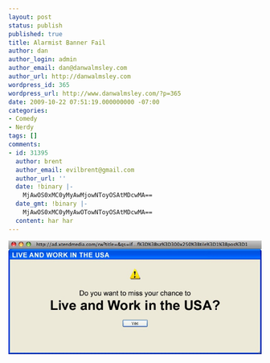 ```yaml
---
layout: post
status: publish
published: true
title: Alarmist Banner Fail
author: dan
author_login: admin
author_email: dan@danwalmsley.com
author_url: http://danwalmsley.com
wordpress_id: 365
wordpress_url: http://www.danwalmsley.com/?p=365
date: 2009-10-22 07:51:19.000000000 -07:00
categories:
- Comedy
- Nerdy
tags: []
comments:
- id: 31395
  author: brent
  author_email: evilbrent@gmail.com
  author_url: ''
  date: !binary |-
    MjAwOS0xMC0yMyAwMjowNToyOSAtMDcwMA==
  date_gmt: !binary |-
    MjAwOS0xMC0yMyAwOTowNToyOSAtMDcwMA==
  content: har har
---
```

<a href="/wp-content/uploads/2009/10/alarmist_banner_fail.jpg"><img src="/wp-content/uploads/2009/10/alarmist_banner_fail.jpg" alt="alarmist_banner_fail" title="alarmist_banner_fail" class="aligncenter size-full wp-image-366" /></a>
